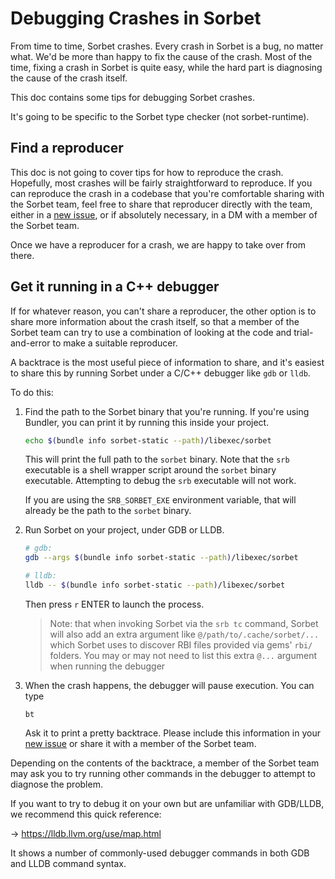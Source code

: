 # Debugging Crashes in Sorbet

From time to time, Sorbet crashes. Every crash in Sorbet is a bug, no matter
what. We'd be more than happy to fix the cause of the crash. Most of the time,
fixing a crash in Sorbet is quite easy, while the hard part is diagnosing the
cause of the crash itself.

This doc contains some tips for debugging Sorbet crashes.

It's going to be specific to the Sorbet type checker (not sorbet-runtime).

## Find a reproducer

This doc is not going to cover tips for how to reproduce the crash. Hopefully,
most crashes will be fairly straightforward to reproduce. If you can reproduce
the crash in a codebase that you're comfortable sharing with the Sorbet team,
feel free to share that reproducer directly with the team, either in a [new
issue], or if absolutely necessary, in a DM with a member of the Sorbet team.

[new issue]: https://github.com/sorbet/sorbet/issues/new/choose

Once we have a reproducer for a crash, we are happy to take over from there.

## Get it running in a C++ debugger

If for whatever reason, you can't share a reproducer, the other option is to
share more information about the crash itself, so that a member of the Sorbet
team can try to use a combination of looking at the code and trial-and-error to
make a suitable reproducer.

A backtrace is the most useful piece of information to share, and it's easiest
to share this by running Sorbet under a C/C++ debugger like `gdb` or `lldb`.

To do this:

1.  Find the path to the Sorbet binary that you're running. If you're using
    Bundler, you can print it by running this inside your project.

    ```bash
    echo $(bundle info sorbet-static --path)/libexec/sorbet
    ```

    This will print the full path to the `sorbet` binary. Note that the `srb`
    executable is a shell wrapper script around the `sorbet` binary executable.
    Attempting to debug the `srb` executable will not work.

    If you are using the `SRB_SORBET_EXE` environment variable, that will
    already be the path to the `sorbet` binary.

1.  Run Sorbet on your project, under GDB or LLDB.

    ```bash
    # gdb:
    gdb --args $(bundle info sorbet-static --path)/libexec/sorbet

    # lldb:
    lldb -- $(bundle info sorbet-static --path)/libexec/sorbet
    ```

    Then press `r` ENTER to launch the process.

    > Note:
    > that when invoking Sorbet via the `srb tc` command, Sorbet will also
    > add an extra argument like `@/path/to/.cache/sorbet/...` which Sorbet uses
    > to discover RBI files provided via gems' `rbi/` folders. You may or may
    > not need to list this extra `@...` argument when running the debugger

1.  When the crash happens, the debugger will pause execution. You can type

    ```
    bt
    ```

    Ask it to print a pretty backtrace. Please include this information in your
    [new issue] or share it with a member of the Sorbet team.

Depending on the contents of the backtrace, a member of the Sorbet team may ask
you to try running other commands in the debugger to attempt to diagnose the
problem.

If you want to try to debug it on your own but are unfamiliar with GDB/LLDB, we
recommend this quick reference:

→ <https://lldb.llvm.org/use/map.html>

It shows a number of commonly-used debugger commands in both GDB and LLDB
command syntax.

